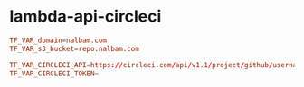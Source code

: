# lambda-api-circleci

```conf
TF_VAR_domain=nalbam.com
TF_VAR_s3_bucket=repo.nalbam.com

TF_VAR_CIRCLECI_API=https://circleci.com/api/v1.1/project/github/username/project
TF_VAR_CIRCLECI_TOKEN=
```
